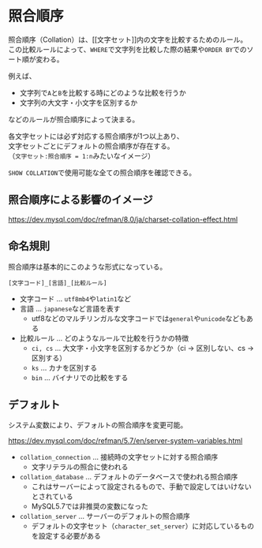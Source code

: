 # 照合順序
照合順序（Collation）は、[[文字セット]]内の文字を比較するためのルール。  
この比較ルールによって、`WHERE`で文字列を比較した際の結果や`ORDER BY`でのソート順が変わる。

例えば、
* 文字列で`A`と`B`を比較する時にどのような比較を行うか
* 文字列の大文字・小文字を区別するか

などのルールが照合順序によって決まる。

各文字セットには必ず対応する照合順序が1つ以上あり、  
文字セットごとにデフォルトの照合順序が存在する。  
（`文字セット:照合順序 = 1:n`みたいなイメージ）

`SHOW COLLATION`で使用可能な全ての照合順序を確認できる。

## 照合順序による影響のイメージ
<https://dev.mysql.com/doc/refman/8.0/ja/charset-collation-effect.html>

## 命名規則
照合順序は基本的にこのような形式になっている。  
```
[文字コード]_[言語]_[比較ルール]
```

* 文字コード ... `utf8mb4`や`latin1`など
* 言語 ... `japanese`など言語を表す
  - utf8などのマルチリンガルな文字コードでは`general`や`unicode`などもある
* 比較ルール ... どのようなルールで比較を行うかの特徴
  - `ci, cs` ... 大文字・小文字を区別するかどうか（ci -> 区別しない、cs -> 区別する）
  - `ks` ... カナを区別する
  - `bin` ... バイナリでの比較をする

## デフォルト
システム変数により、デフォルトの照合順序を変更可能。

<https://dev.mysql.com/doc/refman/5.7/en/server-system-variables.html>

* `collation_connection` ... 接続時の文字セットに対する照合順序
  - 文字リテラルの照合に使われる
* `collation_database` ... デフォルトのデータベースで使われる照合順序
  - これはサーバーによって設定されるもので、手動で設定してはいけないとされている
  - MySQL5.7では非推奨の変数になった
* `collation_server` ... サーバーのデフォルトの照合順序
  - デフォルトの文字セット（`character_set_server`）に対応しているものを設定する必要がある